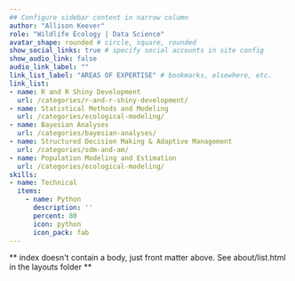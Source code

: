 ```yaml
---
## Configure sidebar content in narrow column
author: "Allison Keever"
role: "Wildlife Ecology | Data Science"
avatar_shape: rounded # circle, square, rounded
show_social_links: true # specify social accounts in site config
show_audio_link: false
audio_link_label: ""
link_list_label: "AREAS OF EXPERTISE" # bookmarks, elsewhere, etc.
link_list:
- name: R and R Shiny Development
  url: /categories/r-and-r-shiny-development/
- name: Statistical Methods and Modeling
  url: /categories/ecological-modeling/
- name: Bayesian Analyses
  url: /categories/bayesian-analyses/
- name: Structured Decision Making & Adaptive Management
  url: /categories/sdm-and-am/
- name: Population Modeling and Estimation
  url: /categories/ecological-modeling/
skills:
- name: Technical
  items: 
    - name: Python
      description: ''
      percent: 80
      icon: python
      icon_pack: fab
---
```


** index doesn't contain a body, just front matter above.
See about/list.html in the layouts folder **
